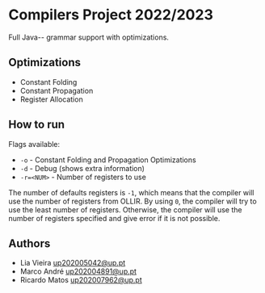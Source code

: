 # Compilers Project 2022/2023

Full Java-- grammar support with optimizations.

## Optimizations

- Constant Folding
- Constant Propagation
- Register Allocation

## How to run

Flags available:

- `-o` - Constant Folding and Propagation Optimizations
- `-d` - Debug (shows extra information)
- `-r=<NUM>` - Number of registers to use 

The number of defaults registers is `-1`, which means that the compiler will use the number of registers from OLLIR.
By using `0`, the compiler will try to use the least number of registers.
Otherwise, the compiler will use the number of registers specified and give error if it is not possible.

## Authors

- Lia Vieira <up202005042@up.pt>
- Marco André <up202004891@up.pt>
- Ricardo Matos <up202007962@up.pt>
